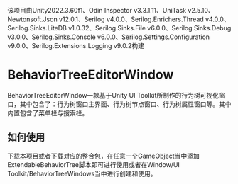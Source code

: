 该项目由Unity2022.3.60f1、Odin Inspector v3.3.1.11、UniTask v2.5.10、Newtonsoft.Json v12.0.1、Serilog v4.0.0、Serilog.Enrichers.Thread v4.0.0、Serilog.Sinks.LiteDB v1.0.32、Serilog.Sinks.File v6.0.0、Serilog.Sinks.Debug v3.0.0、Serilog.Sinks.Console v6.0.0、Serilog.Settings.Configuration v9.0.0、Serilog.Extensions.Logging v9.0.2构建



# BehaviorTreeEditorWindow

BehaviorTreeEditorWindow一款基于Unity UI Toolkit所制作的行为树可视化窗口，其中包含了：行为树窗口主界面、行为树节点窗口、行为树属性窗口等。其中内置包含了菜单栏与搜索栏。

## 如何使用

下载[本项目](https://github.com/quimir/BehaviorTreeEditorWindow)或者下载对应的整合包，在任意一个GameObject当中添加ExtendableBehaviorTree脚本即可进行使用或者在Window/UI Toolkit/BehaviorTreeWindows当中进行创建和使用。

## 